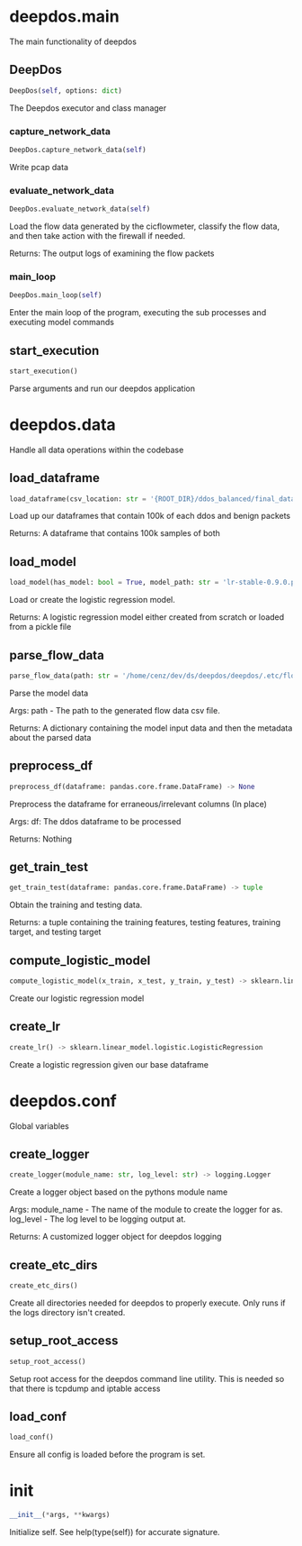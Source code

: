 # deepdos.__main__

The main functionality of deepdos

## DeepDos
```python
DeepDos(self, options: dict)
```

The Deepdos executor and class manager

### capture_network_data
```python
DeepDos.capture_network_data(self)
```

Write pcap data

### evaluate_network_data
```python
DeepDos.evaluate_network_data(self)
```

Load the flow data generated by the cicflowmeter, classify the flow data,
and then take action with the firewall if needed.

Returns:
    The output logs of examining the flow packets

### main_loop
```python
DeepDos.main_loop(self)
```

Enter the main loop of the program, executing the sub processes
and executing model commands

## start_execution
```python
start_execution()
```

Parse arguments and run our deepdos application

# deepdos.data

Handle all data operations within the codebase

## load_dataframe
```python
load_dataframe(csv_location: str = '{ROOT_DIR}/ddos_balanced/final_dataset.csv') -> pandas.core.frame.DataFrame
```

Load up our dataframes that contain 100k of each ddos and benign packets

Returns:
    A dataframe that contains 100k samples of both

## load_model
```python
load_model(has_model: bool = True, model_path: str = 'lr-stable-0.9.0.pickle') -> sklearn.linear_model.logistic.LogisticRegression
```

Load or create the logistic regression model.

Returns:
    A logistic regression model either created from scratch or
    loaded from a pickle file

## parse_flow_data
```python
parse_flow_data(path: str = '/home/cenz/dev/ds/deepdos/deepdos/.etc/flow_output/out.pcap_Flow.csv')
```

Parse the model data

Args:
    path - The path to the generated flow data csv file.

Returns:
    A dictionary containing the model input data and then the metadata about
    the parsed data

## preprocess_df
```python
preprocess_df(dataframe: pandas.core.frame.DataFrame) -> None
```

Preprocess the dataframe for erraneous/irrelevant columns (In place)

Args:
    df: The ddos dataframe to be processed

Returns:
    Nothing

## get_train_test
```python
get_train_test(dataframe: pandas.core.frame.DataFrame) -> tuple
```

Obtain the training and testing data.

Returns:
    a tuple containing the training features, testing features,
    training target, and testing target


## compute_logistic_model
```python
compute_logistic_model(x_train, x_test, y_train, y_test) -> sklearn.linear_model.logistic.LogisticRegression
```

Create our logistic regression model

## create_lr
```python
create_lr() -> sklearn.linear_model.logistic.LogisticRegression
```

Create a logistic regression given our base dataframe

# deepdos.conf

Global variables

## create_logger
```python
create_logger(module_name: str, log_level: str) -> logging.Logger
```

Create a logger object based on the pythons module name

Args:
    module_name - The name of the module to create the logger for as.
    log_level   - The log level to be logging output at.

Returns:
    A customized logger object for deepdos logging

## create_etc_dirs
```python
create_etc_dirs()
```

Create all directories needed for deepdos to properly execute. Only
runs if the logs directory isn't created.

## setup_root_access
```python
setup_root_access()
```

Setup root access for the deepdos command line utility.
This is needed so that there is tcpdump and iptable access

## load_conf
```python
load_conf()
```

Ensure all config is loaded before the program is set.

# __init__
```python
__init__(*args, **kwargs)
```
Initialize self.  See help(type(self)) for accurate signature.
